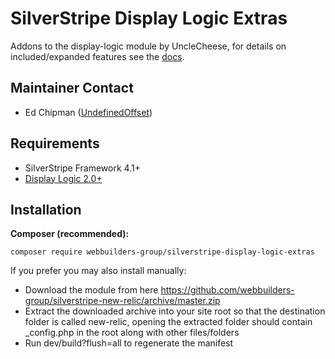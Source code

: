 SilverStripe Display Logic Extras
=================
Addons to the display-logic module by UncleCheese, for details on included/expanded features see the [docs](docs/).

## Maintainer Contact
* Ed Chipman ([UndefinedOffset](https://github.com/UndefinedOffset))


## Requirements
* SilverStripe Framework 4.1+
* [Display Logic 2.0+](https://github.com/unclecheese/silverstripe-display-logic)


## Installation
__Composer (recommended):__
```
composer require webbuilders-group/silverstripe-display-logic-extras
```


If you prefer you may also install manually:
* Download the module from here https://github.com/webbuilders-group/silverstripe-new-relic/archive/master.zip
* Extract the downloaded archive into your site root so that the destination folder is called new-relic, opening the extracted folder should contain _config.php in the root along with other files/folders
* Run dev/build?flush=all to regenerate the manifest
